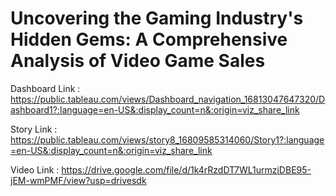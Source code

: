 # Uncovering the Gaming Industry's Hidden Gems: A Comprehensive Analysis of Video Game Sales


Dashboard Link : https://public.tableau.com/views/Dashboard_navigation_16813047647320/Dashboard1?:language=en-US&:display_count=n&:origin=viz_share_link

Story Link : https://public.tableau.com/views/story8_16809585314060/Story1?:language=en-US&:display_count=n&:origin=viz_share_link

Video Link : https://drive.google.com/file/d/1k4rRzdDT7WL1urmziDBE95-jEM-wmPMF/view?usp=drivesdk
